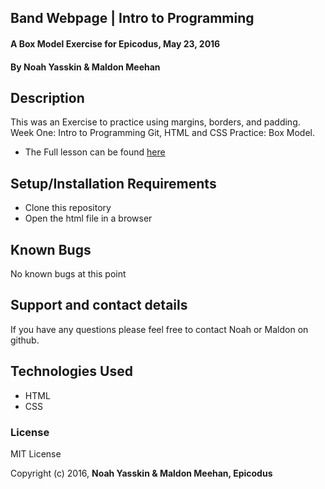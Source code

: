 ## Band Webpage | Intro to Programming

#### A Box Model Exercise for Epicodus, May 23, 2016

#### By Noah Yasskin & Maldon Meehan

## Description
This was an Exercise to practice using margins, borders, and padding. Week One: Intro to Programming Git, HTML and CSS Practice: Box Model.
* The Full lesson can be found
<a href="https://www.learnhowtoprogram.com/intro-to-programming/git-html-and-css/practice-box-model">here</a>

## Setup/Installation Requirements
* Clone this repository
* Open the html file in a browser

## Known Bugs

No known bugs at this point

## Support and contact details

If you have any questions please feel free to contact Noah or Maldon on github.

## Technologies Used

* HTML
* CSS

### License

MIT License

Copyright (c) 2016, **Noah Yasskin & Maldon Meehan, Epicodus**
